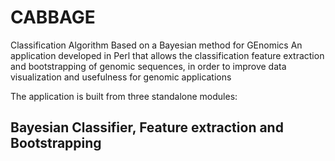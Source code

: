 # CABBAGE
Classification Algorithm Based on a Bayesian method for GEnomics
An application developed in Perl that allows the classification feature extraction and bootstrapping of genomic sequences, in order to improve data visualization and usefulness for genomic applications

The application is built from three standalone modules:
## Bayesian Classifier, Feature extraction and Bootstrapping

